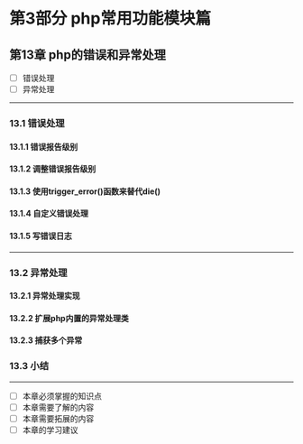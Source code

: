 # 第3部分 php常用功能模块篇
## 第13章 php的错误和异常处理
- [ ] 错误处理
- [ ] 异常处理

---

### 13.1 错误处理  
#### 13.1.1 错误报告级别  
#### 13.1.2 调整错误报告级别  
#### 13.1.3 使用trigger_error()函数来替代die()  
#### 13.1.4 自定义错误处理  
#### 13.1.5 写错误日志  

---

### 13.2 异常处理  
#### 13.2.1 异常处理实现  
#### 13.2.2 扩展php内置的异常处理类  
#### 13.2.3 捕获多个异常  

### 13.3 小结

---

- [ ] 本章必须掌握的知识点
- [ ] 本章需要了解的内容
- [ ] 本章需要拓展的内容
- [ ] 本章的学习建议